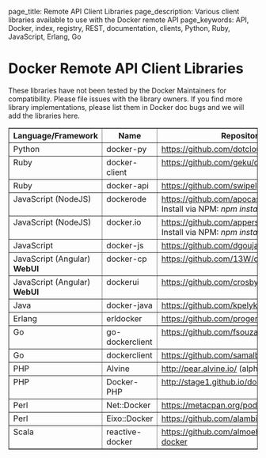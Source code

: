 page_title: Remote API Client Libraries
page_description: Various client libraries available to use with the Docker remote API
page_keywords: API, Docker, index, registry, REST, documentation, clients, Python, Ruby, JavaScript, Erlang, Go

# Docker Remote API Client Libraries

These libraries have not been tested by the Docker Maintainers for
compatibility. Please file issues with the library owners. If you find
more library implementations, please list them in Docker doc bugs and we
will add the libraries here.

<table border="1" class="docutils">
  <colgroup>
    <col width="24%">
    <col width="17%">
    <col width="48%">
    <col width="11%">
  </colgroup>
  <thead valign="bottom">
    <tr class="row-odd"><th class="head">Language/Framework</th>
      <th class="head">Name</th>
      <th class="head">Repository</th>
      <th class="head">Status</th>
    </tr>
  </thead>
  <tbody valign = "top">
    <tr class="row-even">
      <td>Python</td>
      <td>docker-py</td>
      <td><a class="reference external" href="https://github.com/dotcloud/docker-py">https://github.com/dotcloud/docker-py</a></td>
      <td>Active</td>
    </tr>
    <tr class="row-odd">
      <td>Ruby</td>
      <td>docker-client</td>
      <td><a class="reference external" href="https://github.com/geku/docker-client">https://github.com/geku/docker-client</a></td>
      <td>Outdated</td>
    </tr>
    <tr class="row-even">
      <td>Ruby</td>
      <td>docker-api</td>
      <td><a class="reference external" href="https://github.com/swipely/docker-api">https://github.com/swipely/docker-api</a></td>
      <td>Active</td>
    </tr>
    <tr class="row-odd">
      <td>JavaScript (NodeJS)</td>
      <td>dockerode</td>
      <td><a class="reference external" href="https://github.com/apocas/dockerode">https://github.com/apocas/dockerode</a>
  Install via NPM: <cite>npm install dockerode</cite></td>
      <td>Active</td>
    </tr>
    <tr class="row-even">
      <td>JavaScript (NodeJS)</td>
      <td>docker.io</td>
      <td><a class="reference external" href="https://github.com/appersonlabs/docker.io">https://github.com/appersonlabs/docker.io</a>
  Install via NPM: <cite>npm install docker.io</cite></td>
      <td>Active</td>
    </tr>
    <tr class="row-odd">
      <td>JavaScript</td>
      <td>docker-js</td>
      <td><a class="reference external" href="https://github.com/dgoujard/docker-js">https://github.com/dgoujard/docker-js</a></td>
      <td>Outdated</td>
    </tr>
    <tr class="row-even">
      <td>JavaScript (Angular) <strong>WebUI</strong></td>
      <td>docker-cp</td>
      <td><a class="reference external" href="https://github.com/13W/docker-cp">https://github.com/13W/docker-cp</a></td>
      <td>Active</td>
    </tr>
    <tr class="row-odd">
      <td>JavaScript (Angular) <strong>WebUI</strong></td>
      <td>dockerui</td>
      <td><a class="reference external" href="https://github.com/crosbymichael/dockerui">https://github.com/crosbymichael/dockerui</a></td>
      <td>Active</td>
    </tr>
    <tr class="row-even">
      <td>Java</td>
      <td>docker-java</td>
      <td><a class="reference external" href="https://github.com/kpelykh/docker-java">https://github.com/kpelykh/docker-java</a></td>
      <td>Active</td>
    </tr>
    <tr class="row-odd">
      <td>Erlang</td>
      <td>erldocker</td>
      <td><a class="reference external" href="https://github.com/proger/erldocker">https://github.com/proger/erldocker</a></td>
      <td>Active</td>
    </tr>
    <tr class="row-even">
      <td>Go</td>
      <td>go-dockerclient</td>
      <td><a class="reference external" href="https://github.com/fsouza/go-dockerclient">https://github.com/fsouza/go-dockerclient</a></td>
      <td>Active</td>
    </tr>
    <tr class="row-odd">
      <td>Go</td>
      <td>dockerclient</td>
      <td><a class="reference external" href="https://github.com/samalba/dockerclient">https://github.com/samalba/dockerclient</a></td>
      <td>Active</td>
    </tr>
    <tr class="row-even">
      <td>PHP</td>
      <td>Alvine</td>
      <td><a class="reference external" href="http://pear.alvine.io/">http://pear.alvine.io/</a> (alpha)</td>
      <td>Active</td>
    </tr>
    <tr class="row-odd">
      <td>PHP</td>
      <td>Docker-PHP</td>
      <td><a class="reference external" href="http://stage1.github.io/docker-php/">http://stage1.github.io/docker-php/</a></td>
      <td>Active</td>
    </tr>
    <tr class="row-even">
      <td>Perl</td>
      <td>Net::Docker</td>
      <td><a class="reference external" href="https://metacpan.org/pod/Net::Docker">https://metacpan.org/pod/Net::Docker</a></td>
      <td>Active</td>
    </tr>
    <tr class="row-odd">
      <td>Perl</td>
      <td>Eixo::Docker</td>
      <td><a class="reference external" href="https://github.com/alambike/eixo-docker">https://github.com/alambike/eixo-docker</a></td>
      <td>Active</td>
    </tr>
    <tr class="row-odd">
      <td>Scala</td>
      <td>reactive-docker</td>
      <td><a class="reference external" href="https://github.com/almoehi/reactive-docker">https://github.com/almoehi/reactive-docker</a></td>
      <td>Active</td>
    </tr>
  </tbody>
</table>
